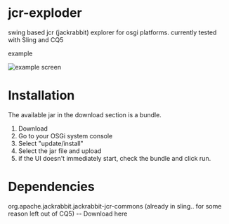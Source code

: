 jcr-exploder
============

swing based jcr (jackrabbit) explorer for osgi platforms. currently tested with Sling and CQ5

example

![example screen](/JEBailey/jcr-exploder/raw/master/images/example.png)

Installation
============
The available jar in the download section is a bundle.

1. Download
2. Go to your OSGi system console
3. Select "update/install"
4. Select the jar file and upload
5. if the UI doesn't immediately start, check the bundle and click run.

Dependencies
============
org.apache.jackrabbit.jackrabbit-jcr-commons (already in sling.. for some reason left out of CQ5)
-- Download here 